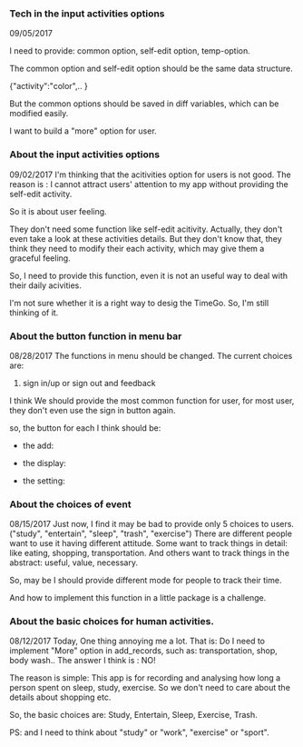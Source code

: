 

### Tech in the input activities options
09/05/2017

I need to provide: common option, self-edit option, temp-option.

The common option and self-edit option should be the same data structure.

{"activity":"color",.. }

But the common options should be saved in diff variables, which can be modified easily.

I want to build a "more" option for user. 
	


### About the input activities options
09/02/2017
I'm thinking that the acitivities option for users is not good.
The reason is :
 I cannot attract users' attention to my app without providing the self-edit activity.

So it is about user feeling. 

They don't need some function like self-edit acitivity. Actually, they don't even take a look at these activities details. But they don't know that, they think they need to modify their each activity, which may give them a graceful feeling.

So, I need to provide this function, even it is not an useful way to deal with their daily acivities. 

I'm not sure whether it is a right way to desig the TimeGo. So, I'm still thinking of it.

### About the button function in menu bar
08/28/2017
The functions in menu should be changed.
The current choices are:
1. sign in/up or sign out and feedback

I think We should provide the most common function for user, for most user, they don't even use the sign in button again.

so, the button for each I think should be:
- the add:

- the display:

- the setting:



### About the choices of event 
08/15/2017
Just now, I find it may be bad to provide only 5 choices to users.("study", "entertain", "sleep", "trash", "exercise")
There are different people want to use it having different attitude. Some want to track things in detail: like eating, shopping, transportation. And others want to track things in the abstract: useful, value, necessary.

So, may be I should provide different mode for people to track their time.

And how to implement this function in a little package is a challenge.  




### About the basic choices for human activities.
08/12/2017
Today, One thing annoying me a lot. That is: Do I need to implement "More" option in add_records, such as: transportation, shop, body wash.. 
The answer I think is : NO!

The reason is simple: This app is for recording and analysing how long a person spent on sleep, study, exercise. So we don't need to care about the details about shopping etc.

So, the basic choices are: 
Study, Entertain, Sleep, Exercise, Trash.

PS: and I need to think about  "study" or "work", "exercise" or "sport".
 

